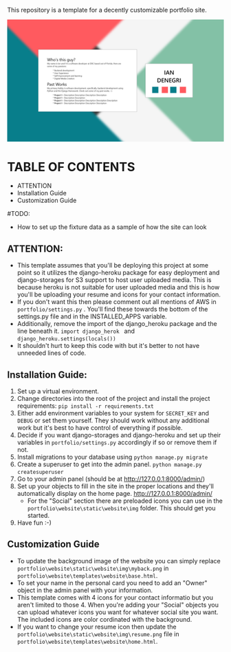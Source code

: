 This repository is a template for a decently customizable portfolio site. 

![Mock up image.](/documentation/mockup.png?raw=true "Mock up of what the website should look like.")

# TABLE OF CONTENTS
* ATTENTION
* Installation Guide
* Customization Guide

#TODO:
* How to set up the fixture data as a sample of how the site can look

## ATTENTION:
* This template assumes that you'll be deploying this project at some point so it utilizes the django-heroku package for easy deployment and django-storages for S3 support to host user uploaded media. This is because heroku is not suitable for user uploaded media and this is how you'll be uploading your resume and icons for your contact information. 
* If you don't want this then please comment out all mentions of AWS in ```portfolio/settings.py``` . You'll find these towards the bottom of the settings.py file and in the INSTALLED_APPS variable. 
* Additionally, remove the import of the django_heroku package and the line beneath it. ```import django_herok ``` and ```django_heroku.settings(locals())``` 
* It shouldn't hurt to keep this code with but it's better to not have unneeded lines of code.

## Installation Guide:
1. Set up a virtual environment.
1. Change directories into the root of the project and install the project requirements: ```pip install -r requirements.txt```
1. Either add environment variables to your system for ```SECRET_KEY``` and ```DEBUG``` or set them yourself. They should work without any additional work but it's best to have control of everything if possible.
1. Decide if you want django-storages and django-heroku and set up their variables in  ```portfolio/settings.py``` accordingly if so or remove them if not.
1. Install migrations to your database using ```python manage.py migrate```
1. Create a superuser to get into the admin panel. ```python manage.py createsuperuser```
1. Go to your admin panel (should be at http://127.0.0.1:8000/admin/)
1. Set up your objects to fill in the site in the proper locations and they'll automatically display on the home page. http://127.0.0.1:8000/admin/
    * For the "Social" section there are preloaded icons you can use in the ```portfolio\website\static\website\img``` folder. This should get you started.
1. Have fun :-)

## Customization Guide
* To update the background image of the website you can simply replace ```portfolio\website\static\website\img\myback.png``` in ```portfolio\website\templates\website\base.html```.
* To set your name in the personal card you need to add an "Owner" object in the admin panel with your information.
* This template comes with 4 icons for your contact informatio but you aren't limited to those 4. When you're adding your "Social" objects you can upload whatever icons you want for whatever social site you want. The included icons are color cordinated with the background.
* If you want to change your resume icon then update the ```portfolio\website\static\website\img\resume.png``` file in ```portfolio\website\templates\website\home.html```.